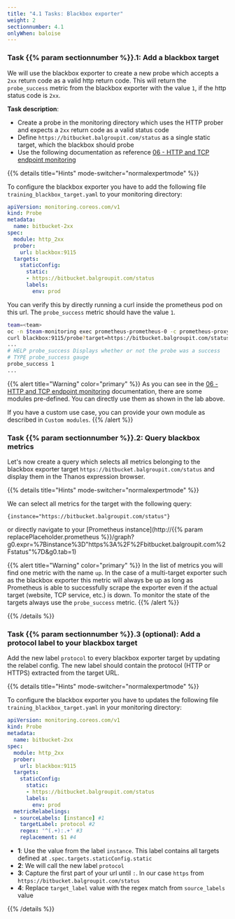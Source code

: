 ```yaml
---
title: "4.1 Tasks: Blackbox exporter"
weight: 2
sectionnumber: 4.1
onlyWhen: baloise
---
```


### Task {{% param sectionnumber %}}.1: Add a blackbox target

We will use the blackbox exporter to create a new probe which accepts a `2xx` return code as a valid http return code. This will return the `probe_success` metric from the blackbox exporter with the value `1`, if the http status code is `2xx`.

**Task description**:

* Create a probe in the monitoring directory which uses the HTTP prober and expects a `2xx` return code as a valid status code
* Define `https://bitbucket.balgroupit.com/status` as a single static target, which the blackbox should probe
* Use the following documentation as reference [06 - HTTP and TCP endpoint monitoring](https://confluence.baloisenet.com/atlassian/display/BALMATE/06+-+HTTP+and+TCP+endpoint+monitoring)


{{% details title="Hints" mode-switcher="normalexpertmode" %}}

To configure the blackbox exporter you have to add the following file `training_blackbox_target.yaml` to your monitoring directory:

```yaml
apiVersion: monitoring.coreos.com/v1
kind: Probe
metadata:
  name: bitbucket-2xx
spec:
  module: http_2xx
  prober:
    url: blackbox:9115
  targets:
    staticConfig:
      static:
      - https://bitbucket.balgroupit.com/status
      labels:
        env: prod
```

You can verify this by directly running a curl inside the prometheus pod on this url. The `probe_success` metric should have the value `1`.


```bash
team=<team>
oc -n $team-monitoring exec prometheus-prometheus-0 -c prometheus-proxy -- \
curl blackbox:9115/probe?target=https://bitbucket.balgroupit.com/status&module=http_2xx
...
# HELP probe_success Displays whether or not the probe was a success
# TYPE probe_success gauge
probe_success 1
...
```

{{% alert title="Warning" color="primary" %}}
As you can see in the [06 - HTTP and TCP endpoint monitoring](https://confluence.baloisenet.com/atlassian/display/BALMATE/06+-+HTTP+and+TCP+endpoint+monitoring) documentation, there are some modules pre-defined. You can directly use them as shown in the lab above.

If you have a custom use case, you can provide your own module as described in `Custom modules`.
{{% /alert %}}


### Task {{% param sectionnumber %}}.2: Query blackbox metrics

Let's now create a query which selects all metrics belonging to the blackbox exporter target `https://bitbucket.balgroupit.com/status` and display them in the Thanos expression browser.

{{% details title="Hints" mode-switcher="normalexpertmode" %}}

We can select all metrics for the target with the following query:

```promql
{instance="https://bitbucket.balgroupit.com/status"}
```

or directly navigate to your [Prometheus instance](http://{{% param replacePlaceholder.prometheus %}}/graph?g0.expr=%7Binstance%3D"https%3A%2F%2Fbitbucket.balgroupit.com%2Fstatus"%7D&g0.tab=1)


{{% alert title="Warning" color="primary" %}}
In the list of metrics you will find one metric with the name `up`. In the case of a multi-target exporter such as the blackbox exporter this metric will always be up as long as Prometheus is able to successfully scrape the exporter even if the actual target (website, TCP service, etc.) is down. To monitor the state of the targets always use the `probe_success` metric.
{{% /alert %}}

{{% /details %}}


### Task {{% param sectionnumber %}}.3 (optional): Add a protocol label to your blackbox target

Add the new label `protocol` to every blackbox exporter target by updating the relabel config. The new label should contain the protocol (HTTP or HTTPS) extracted from the target URL.

{{% details title="Hints" mode-switcher="normalexpertmode" %}}

To configure the blackbox exporter you have to updates the following file `training_blackbox_target.yaml` in your monitoring directory:

```yaml
apiVersion: monitoring.coreos.com/v1
kind: Probe
metadata:
  name: bitbucket-2xx
spec:
  module: http_2xx
  prober:
    url: blackbox:9115
  targets:
    staticConfig:
      static:
      - https://bitbucket.balgroupit.com/status
      labels:
        env: prod
  metricRelabelings:
  - sourceLabels: [instance] #1
    targetLabel: protocol #2
    regex: '^(.+):.+' #3
    replacement: $1 #4

```

* **1**: Use the value from the label `instance`. This label contains all targets defined at `.spec.targets.staticConfig.static`
* **2**: We will call the new label `protocol`
* **3**: Capture the first part of your url until `:`. In our case `https` from `https://bitbucket.balgroupit.com/status`
* **4**: Replace `target_label` value with the regex match from `source_labels` value

{{% /details %}}
